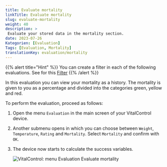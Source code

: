 ```yaml
---
title: Evaluate mortality
linkTitle: Evaluate mortality
slug: evaluate-mortality
weight: 40
description: >
 Evaluate your stored data in the mortality section.
date: 2023-07-26
Kategorien: [Evaluation]
Tags: [Evaluation, Mortality]
translationKey: evaluation/mortality
---
```

{{% alert title="Hint" %}}
You can create a filter in each of the following evaluations. See for this [Filter](../create-filter/)
{{% /alert %}}

In this evaluation you can view your mortality as a history. The mortality is given to you as a percentage and divided into the categories green, yellow and red.

To perform the evaluation, proceed as follows:

1. Open the menu `Evaluation` in the main screen of your VitalControl device.

2. Another submenu opens in which you can choose between `Weight`, `Temperature`, `Rating` and `Mortality`. Select `Mortality` and confirm with `OK`. 

3. The device now starts to calculate the success variables.

   ![VitalControl: menu Evaluation Evaluate mortality](../images/mortality.png "Evaluate mortality")